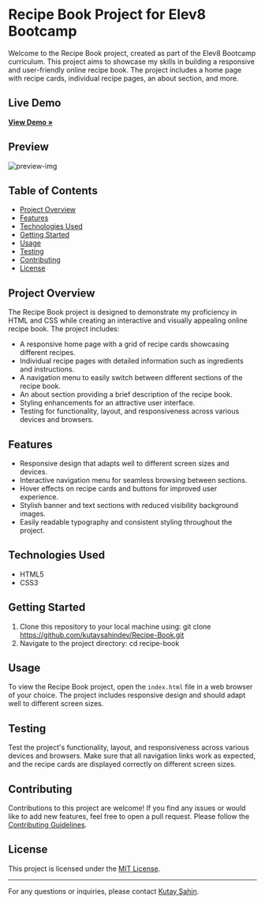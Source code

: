 # Recipe Book Project for Elev8 Bootcamp

Welcome to the Recipe Book project, created as part of the Elev8 Bootcamp curriculum. This project aims to showcase my skills in building a responsive and user-friendly online recipe book. The project includes a home page with recipe cards, individual recipe pages, an about section, and more.

## Live Demo
<a href="https://kutaysahindev.github.io/Recipe-Book/" target="_blank"><strong>View Demo »</strong></a>

## Preview
![preview-img](https://github.com/kutaysahindev/Recipe-Book/assets/79334889/bde15f20-089f-451c-8fc9-c0ddb490f5ec)

## Table of Contents

- [Project Overview](#project-overview)
- [Features](#features)
- [Technologies Used](#technologies-used)
- [Getting Started](#getting-started)
- [Usage](#usage)
- [Testing](#testing)
- [Contributing](#contributing)
- [License](#license)

## Project Overview

The Recipe Book project is designed to demonstrate my proficiency in HTML and CSS while creating an interactive and visually appealing online recipe book. The project includes:

- A responsive home page with a grid of recipe cards showcasing different recipes.
- Individual recipe pages with detailed information such as ingredients and instructions.
- A navigation menu to easily switch between different sections of the recipe book.
- An about section providing a brief description of the recipe book.
- Styling enhancements for an attractive user interface.
- Testing for functionality, layout, and responsiveness across various devices and browsers.

## Features

- Responsive design that adapts well to different screen sizes and devices.
- Interactive navigation menu for seamless browsing between sections.
- Hover effects on recipe cards and buttons for improved user experience.
- Stylish banner and text sections with reduced visibility background images.
- Easily readable typography and consistent styling throughout the project.

## Technologies Used

- HTML5
- CSS3

## Getting Started

1. Clone this repository to your local machine using:
   git clone https://github.com/kutaysahindev/Recipe-Book.git
2. Navigate to the project directory:
   cd recipe-book


## Usage

To view the Recipe Book project, open the `index.html` file in a web browser of your choice. The project includes responsive design and should adapt well to different screen sizes.

## Testing

Test the project's functionality, layout, and responsiveness across various devices and browsers. Make sure that all navigation links work as expected, and the recipe cards are displayed correctly on different screen sizes.

## Contributing

Contributions to this project are welcome! If you find any issues or would like to add new features, feel free to open a pull request. Please follow the [Contributing Guidelines](CONTRIBUTING.md).

## License

This project is licensed under the [MIT License](LICENSE).

---

For any questions or inquiries, please contact [Kutay Şahin](mailto:sahinkutay.ie@gmail.com).
